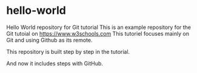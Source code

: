 # hello-world
Hello World repository for Git tutorial
This is an example repository for the Git tutoial on https://www.w3schools.com
This tutoriel focuses mainly on Git and using Github as its remote.

This repository is built step by step in the tutorial.

And now it includes steps with GitHub.
